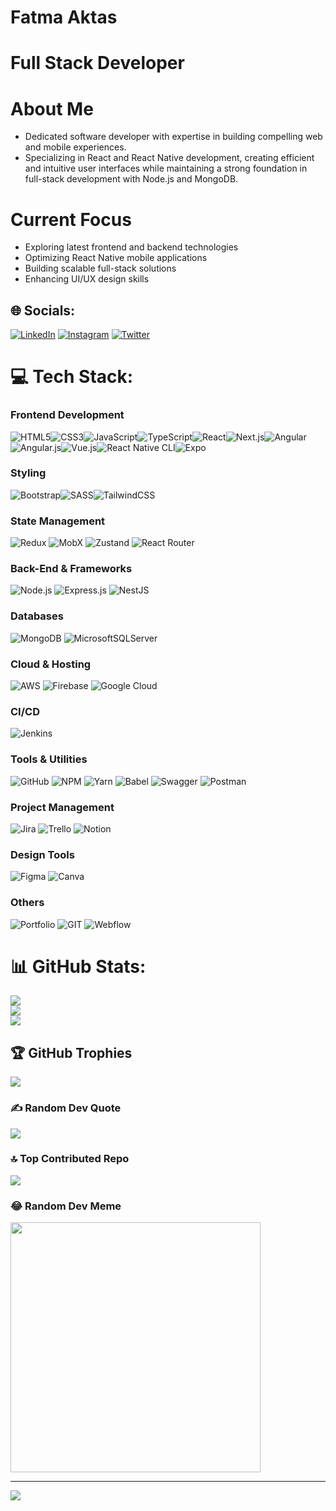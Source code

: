 # Fatma Aktas
# Full Stack Developer

# About Me
- Dedicated software developer with expertise in building compelling web and mobile experiences. 
- Specializing in React and React Native development, creating efficient and intuitive user interfaces while maintaining a strong foundation in full-stack development with Node.js and MongoDB.

# Current Focus
- Exploring latest frontend and backend technologies
- Optimizing React Native mobile applications
- Building scalable full-stack solutions
- Enhancing UI/UX design skills

## 🌐 Socials:
[![LinkedIn](https://img.shields.io/badge/LinkedIn-%230077B5.svg?logo=linkedin&logoColor=white)](https://www.linkedin.com/in/fatmaakts) 
[![Instagram](https://img.shields.io/badge/Instagram-%23E4405F.svg?logo=Instagram&logoColor=white)](https://instagram.com/_disconnectus?igshid=OGQ5ZDc2ODk2ZA==) 
[![Twitter](https://img.shields.io/badge/Twitter-%231DA1F2.svg?logo=Twitter&logoColor=white)](https://twitter.com/disconnecte_d3) 


# 💻 Tech Stack:

### **Frontend Development**
![HTML5](https://img.shields.io/badge/html5-%23E34F26.svg?style=for-the-badge&logo=html5&logoColor=white)![CSS3](https://img.shields.io/badge/css3-%231572B6.svg?style=for-the-badge&logo=css3&logoColor=white)![JavaScript](https://img.shields.io/badge/javascript-%23323330.svg?style=for-the-badge&logo=javascript&logoColor=%23F7DF1E)![TypeScript](https://img.shields.io/badge/typescript-%23007ACC.svg?style=for-the-badge&logo=typescript&logoColor=white)![React](https://img.shields.io/badge/react-%2320232a.svg?style=for-the-badge&logo=react&logoColor=%2361DAFB)![Next.js](https://img.shields.io/badge/next.js-%23000000.svg?style=for-the-badge&logo=nextdotjs&logoColor=white)![Angular](https://img.shields.io/badge/angular-%23DD0031.svg?style=for-the-badge&logo=angular&logoColor=white)![Angular.js](https://img.shields.io/badge/angular.js-%23E23237.svg?style=for-the-badge&logo=angularjs&logoColor=white)![Vue.js](https://img.shields.io/badge/vuejs-%2335495e.svg?style=for-the-badge&logo=vuedotjs&logoColor=%234FC08D)![React Native CLI](https://img.shields.io/badge/React_Native_CLI-%2320232a.svg?style=for-the-badge&logo=react&logoColor=white)![Expo](https://img.shields.io/badge/expo-%23000000.svg?style=for-the-badge&logo=expo&logoColor=white)

### **Styling**
![Bootstrap](https://img.shields.io/badge/bootstrap-%23563D7C.svg?style=for-the-badge&logo=bootstrap&logoColor=white)![SASS](https://img.shields.io/badge/SASS-hotpink.svg?style=for-the-badge&logo=SASS&logoColor=white)![TailwindCSS](https://img.shields.io/badge/tailwindcss-%2338B2AC.svg?style=for-the-badge&logo=tailwind-css&logoColor=white)

### **State Management**
![Redux](https://img.shields.io/badge/redux-%23593d88.svg?style=for-the-badge&logo=redux&logoColor=white)
![MobX](https://img.shields.io/badge/MobX-%23ff9955.svg?style=for-the-badge&logo=mobx&logoColor=white)
![Zustand](https://img.shields.io/badge/zustand-%23121212.svg?style=for-the-badge&logo=zustand&logoColor=white)
![React Router](https://img.shields.io/badge/React_Router-CA4245?style=for-the-badge&logo=react-router&logoColor=white)

### **Back-End & Frameworks**
![Node.js](https://img.shields.io/badge/Node.js-%23339933.svg?style=for-the-badge&logo=node.js&logoColor=white)
![Express.js](https://img.shields.io/badge/Express.js-%23000000.svg?style=for-the-badge&logo=express&logoColor=white)
![NestJS](https://img.shields.io/badge/NestJS-%23E0234E.svg?style=for-the-badge&logo=nestjs&logoColor=white)

### **Databases**
![MongoDB](https://img.shields.io/badge/MongoDB-%234ea94b.svg?style=for-the-badge&logo=mongodb&logoColor=white)
![MicrosoftSQLServer](https://img.shields.io/badge/Microsoft%20SQL%20Sever-CC2927?style=for-the-badge&logo=microsoft%20sql%20server&logoColor=white)

### **Cloud & Hosting**
![AWS](https://img.shields.io/badge/AWS-%23FF9900.svg?style=for-the-badge&logo=amazon-aws&logoColor=white)
![Firebase](https://img.shields.io/badge/firebase-%23039BE5.svg?style=for-the-badge&logo=firebase)
![Google Cloud](https://img.shields.io/badge/Google%20Cloud-%234285F4.svg?style=for-the-badge&logo=google-cloud&logoColor=white)

### **CI/CD**
![Jenkins](https://img.shields.io/badge/jenkins-%232C5263.svg?style=for-the-badge&logo=jenkins&logoColor=white)

### **Tools & Utilities**
![GitHub](https://img.shields.io/badge/GitHub-%23121011.svg?style=for-the-badge&logo=github&logoColor=white)
![NPM](https://img.shields.io/badge/NPM-%23000000.svg?style=for-the-badge&logo=npm&logoColor=white)
![Yarn](https://img.shields.io/badge/yarn-%232C8EBB.svg?style=for-the-badge&logo=yarn&logoColor=white)
![Babel](https://img.shields.io/badge/Babel-F9DC3e?style=for-the-badge&logo=babel&logoColor=black)
![Swagger](https://img.shields.io/badge/-Swagger-%23Clojure?style=for-the-badge&logo=swagger&logoColor=white)
![Postman](https://img.shields.io/badge/Postman-FF6C37?style=for-the-badge&logo=postman&logoColor=white)

### **Project Management**
![Jira](https://img.shields.io/badge/jira-%230A0FFF.svg?style=for-the-badge&logo=jira&logoColor=white)
![Trello](https://img.shields.io/badge/Trello-%23026AA7.svg?style=for-the-badge&logo=Trello&logoColor=white)
![Notion](https://img.shields.io/badge/Notion-%23000000.svg?style=for-the-badge&logo=notion&logoColor=white)

### **Design Tools**
![Figma](https://img.shields.io/badge/figma-%23F24E1E.svg?style=for-the-badge&logo=figma&logoColor=white)
![Canva](https://img.shields.io/badge/Canva-%2300C4CC.svg?style=for-the-badge&logo=Canva&logoColor=white)

### **Others**
![Portfolio](https://img.shields.io/badge/Portfolio-%23000000.svg?style=for-the-badge&logo=firefox&logoColor=#FF7139)
![GIT](https://img.shields.io/badge/Git-fc6d26?style=for-the-badge&logo=git&logoColor=white)
![Webflow](https://img.shields.io/badge/Webflow-4353FF?style=for-the-badge&logo=webflow&logoColor=white)

# 📊 GitHub Stats:
![](https://github-readme-stats.vercel.app/api?username=disconnectuss&theme=tokyonight&hide_border=false&include_all_commits=true&count_private=true)<br/>
![](https://github-readme-streak-stats.herokuapp.com/?user=disconnectuss&theme=tokyonight&hide_border=false)<br/>
![](https://github-readme-stats.vercel.app/api/top-langs/?username=disconnectuss&theme=tokyonight&hide_border=false&include_all_commits=true&count_private=true&layout=compact)

## 🏆 GitHub Trophies
![](https://github-profile-trophy.vercel.app/?username=disconnectuss&theme=radical&no-frame=false&no-bg=true&margin-w=4)

### ✍️ Random Dev Quote
![](https://quotes-github-readme.vercel.app/api?type=horizontal&theme=radical)

### 🔝 Top Contributed Repo
![](https://github-contributor-stats.vercel.app/api?username=disconnectuss&limit=5&theme=dark&combine_all_yearly_contributions=true)

### 😂 Random Dev Meme
<img src='https://randommeme-five.vercel.app/' style="height: 400px;"/>

---
[![](https://visitcount.itsvg.in/api?id=disconnectuss&icon=0&color=0)](https://visitcount.itsvg.in)

<!-- Proudly created with GPRM ( https://gprm.itsvg.in ) -->

